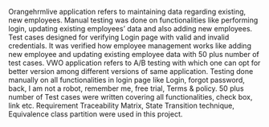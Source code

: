 Orangehrmlive application refers to maintaining data regarding existing, new employees. 
Manual testing was done on functionalities like performing login, updating existing employees’ data and also adding new employees. 
Test cases designed for verifying Login page with valid and invalid credentials. 
It was verified how employee management works like adding new employee and updating existing employee data with 50 plus number of test cases. 
VWO application refers to A/B testing with which one can opt for better version among different versions of same application.
Testing done manually on all functionalities in login page like Login, forgot password, back, I am not a robot, remember me, free trial, Terms & policy. 
50 plus number of Test cases were written covering all functionalities, check box, link etc.
Requirement Traceability Matrix, State Transition technique, Equivalence class partition were used in this project.
